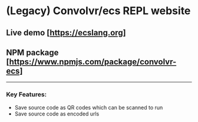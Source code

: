 # (Legacy) Convolvr/ecs REPL website

## Live demo   [https://ecslang.org]
## NPM package [https://www.npmjs.com/package/convolvr-ecs] 
 
------------------------
### Key Features:
- Save source code as QR codes which can be scanned to run
- Save source code as encoded urls
 